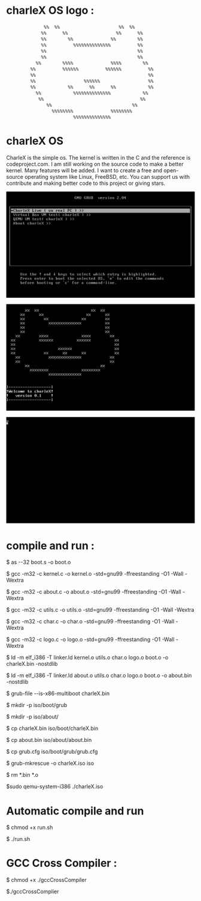 

# charleX OS logo :


                  %%  %%                      %%  %%      
                 %%      %%                  %%      %%   
                 %%        %%              %%        %%   
                 %%          %%%%%%%%%%%%%%          %%   
                 %%                                  %%   
                 %%                                  %%   
               %%        %%%%              %%%%        %% 
             %%          %%%%%%          %%%%%%          %%
             %%                                          %%
             %%                  %%%%%%                  %%
             %%            %%      %%      %%            %%
               %%            %%%%%%%%%%%%%%            %%  
                %%                                    %%  
                   %%                              %%      
                     %%%%%%%%              %%%%%%%%     
                             %%%%%%%%%%%%%%               



# charleX OS

CharleX is the simple os.
The kernel is written in the C and the reference is  codeproject.com.
I am still working on the source code to make a better kernel. Many features will be added.
I want to create a free and open-source operating system like Linux, FreeBSD, etc. 
You can support us with contribute and making better code to this project or giving stars.


![screenshots](screenshots/charleXGrub.png)

![screenshots](screenshots/charleXLoadingAndLogo.png)

![screenshots](screenshots/charleXPrompt.png)


# compile and run :

$ as --32 boot.s -o boot.o

$ gcc -m32 -c kernel.c -o kernel.o -std=gnu99 -ffreestanding -O1 -Wall -Wextra

$ gcc -m32 -c about.c -o about.o -std=gnu99 -ffreestanding -O1 -Wall -Wextra

$ gcc -m32 -c utils.c -o utils.o -std=gnu99 -ffreestanding -O1 -Wall -Wextra

$ gcc -m32 -c char.c -o char.o -std=gnu99 -ffreestanding -O1 -Wall -Wextra

$ gcc -m32 -c logo.c -o logo.o -std=gnu99 -ffreestanding -O1 -Wall -Wextra

$ ld -m elf_i386 -T linker.ld kernel.o utils.o char.o logo.o boot.o -o charleX.bin -nostdlib

$ ld -m elf_i386 -T linker.ld about.o  utils.o char.o logo.o boot.o -o about.bin -nostdlib

$ grub-file --is-x86-multiboot charleX.bin

$ mkdir -p iso/boot/grub

$ mkdir -p iso/about/

$ cp charleX.bin iso/boot/charleX.bin

$ cp about.bin iso/about/about.bin

$ cp grub.cfg iso/boot/grub/grub.cfg

$ grub-mkrescue -o charleX.iso iso

$ rm *.bin *.o 

$sudo qemu-system-i386 ./charleX.iso




# Automatic compile and run

$ chmod +x run.sh

$ ./run.sh


# GCC Cross Compiler :

$ chmod +x ./gccCrossCompiler

$./gccCrossComplier

